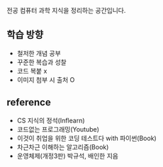 전공 컴퓨터 과학 지식을 정리하는 공간입니다. <br>
## 학습 방향
- 철저한 개념 공부<br>
- 꾸준한 복습과 성찰<br>
- 코드 복붙 x<br>
- 이미지 첨부 시 출처 O <br>
## reference
- CS 지식의 정석(Inflearn) <br>
- 코드없는 프로그래밍(Youtube)  <br>
- 이것이 취업을 위한 코딩 테스트다 with 파이썬(Book) <br>
- 차근차근 이해하는 알고리즘(Book) <br>
- 운영체제(개정3판) 박규석, 배인한 지음
